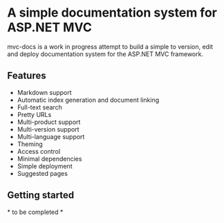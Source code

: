 # A simple documentation system for ASP.NET MVC

mvc-docs is a work in progress attempt to build a simple to version, edit and deploy
documentation system for the ASP.NET MVC framework.

## Features

* Markdown support
* Automatic index generation and document linking
* Full-text search
* Pretty URLs
* Multi-product support
* Multi-version support
* Multi-language support
* Theming
* Access control
* Minimal dependencies
* Simple deployment
* Suggested pages

## Getting started

\* to be completed \*